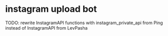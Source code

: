 # instagram upload bot
TODO: rewrite InstagramAPI functions with instagram_private_api from Ping instead of InstagramAPI from LevPasha

